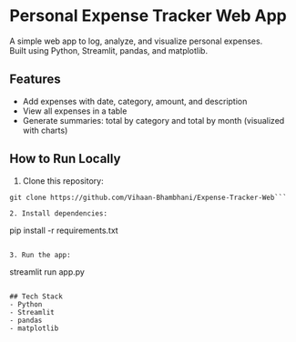 # Personal Expense Tracker Web App

A simple web app to log, analyze, and visualize personal expenses.  
Built using Python, Streamlit, pandas, and matplotlib.

## Features
- Add expenses with date, category, amount, and description
- View all expenses in a table
- Generate summaries: total by category and total by month (visualized with charts)

## How to Run Locally
1. Clone this repository:
```
git clone https://github.com/Vihaan-Bhambhani/Expense-Tracker-Web```

2. Install dependencies:
```
pip install -r requirements.txt
```

3. Run the app:
```
streamlit run app.py
```

## Tech Stack
- Python
- Streamlit
- pandas
- matplotlib